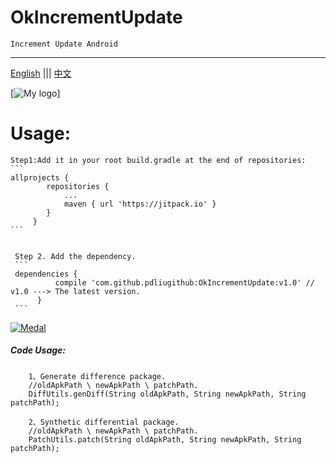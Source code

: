 # OkIncrementUpdate
    Increment Update Android

***

[English](/README.md)  |||  [中文](/README_ZH.md)

[![My logo](https://avatars2.githubusercontent.com/u/18112904?s=400&u=0c9b3829937d677b3aaaf2783747fadbfaf1c33d&v=4)]

# Usage:

    Step1:Add it in your root build.gradle at the end of repositories:
    ```
    allprojects {
         	repositories {
         		...
         		maven { url 'https://jitpack.io' }
         	}
         }
    ```


     Step 2. Add the dependency.
     ```
     dependencies {
          	  compile 'com.github.pdliugithub:OkIncrementUpdate:v1.0' // v1.0 ---> The latest version.
          }
     ```

[![Medal](https://jitpack.io/v/pdliugithub/OkIncrementUpdate.svg)](https://jitpack.io/#pdliugithub/OkIncrementUpdate)


##### Code Usage:
        1、Generate difference package.
        //oldApkPath \ newApkPath \ patchPath.
        DiffUtils.genDiff(String oldApkPath, String newApkPath, String patchPath);

        2、Synthetic differential package.
        //oldApkPath \ newApkPath \ patchPath.
        PatchUtils.patch(String oldApkPath, String newApkPath, String patchPath);

